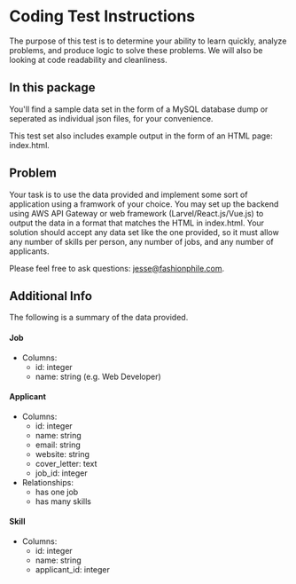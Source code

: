 Coding Test Instructions
========================

The purpose of this test is to determine your ability to learn quickly, analyze
problems, and produce logic to solve these problems. We will also be looking at
code readability and cleanliness.

In this package
---------------

You'll find a sample data set in the form of a MySQL database dump or seperated as individual json files, for your convenience.

This test set also includes example output in the form of an HTML page:
index.html.

Problem
-------

Your task is to use the data provided and implement some sort of application using a framwork of your choice.  You may set up 
the backend using AWS API Gateway or web framework (Larvel/React.js/Vue.js) to output the data in a format that matches the 
HTML in index.html. Your solution should accept any data set like the one provided, so it must allow any
number of skills per person, any number of jobs, and any number of applicants.

Please feel free to ask questions: jesse@fashionphile.com.

Additional Info
---------------

The following is a summary of the data provided.

#### Job

* Columns:
  * id: integer
  * name: string (e.g. Web Developer)

#### Applicant

* Columns:
  * id: integer
  * name: string
  * email: string
  * website: string
  * cover_letter: text
  * job_id: integer
* Relationships:
  * has one job
  * has many skills

#### Skill

* Columns:
  * id: integer
  * name: string
  * applicant_id: integer


